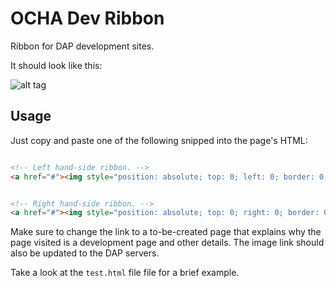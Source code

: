 OCHA Dev Ribbon 
===============

Ribbon for DAP development sites.

It should look like this: 

![alt tag](https://raw2.github.com/luiscape/ocha-dev-ribbon/master/screen_grab.png)

Usage 
-----

Just copy and paste one of the following snipped into the page's HTML: 

```html

<!-- Left hand-side ribbon. -->
<a href="#"><img style="position: absolute; top: 0; left: 0; border: 0;" src="ocha-dev-ribbon-left.png" alt="This is a DEVELPMENT page."></a>


<!-- Right hand-side ribbon. -->
<a href="#"><img style="position: absolute; top: 0; right: 0; border: 0;" src="ocha-dev-ribbon-right.png" alt="This is a DEVELPMENT page."></a>


```

Make sure to change the link to a to-be-created page that explains why the page visited is a development page and other details. The image link should also be updated to the DAP servers. 

Take a look at the `test.html` file file for a brief example. 
